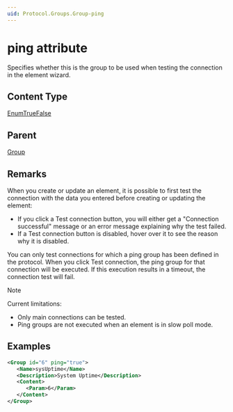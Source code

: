 ```yaml
---
uid: Protocol.Groups.Group-ping
---
```


# ping attribute

<!-- RN 16626, RN 16633 -->

Specifies whether this is the group to be used when testing the connection in the element wizard.

## Content Type

[EnumTrueFalse](xref:Protocol-EnumTrueFalse)

## Parent

[Group](xref:Protocol.Groups.Group)

## Remarks

When you create or update an element, it is possible to first test the connection with the data you entered before creating or updating the element:

- If you click a Test connection button, you will either get a "Connection successful" message or an error message explaining why the test failed.
- If a Test connection button is disabled, hover over it to see the reason why it is disabled.

You can only test connections for which a ping group has been defined in the protocol. When you click Test connection, the ping group for that connection will be executed. If this execution results in a timeout, the connection test will fail.

> [!NOTE]
> Current limitations:
>
> - Only main connections can be tested.
> - Ping groups are not executed when an element is in slow poll mode.

## Examples

```xml
<Group id="6" ping="true">
   <Name>sysUptime</Name>
   <Description>System Uptime</Description>
   <Content>
      <Param>6</Param>
   </Content>
</Group>
```
